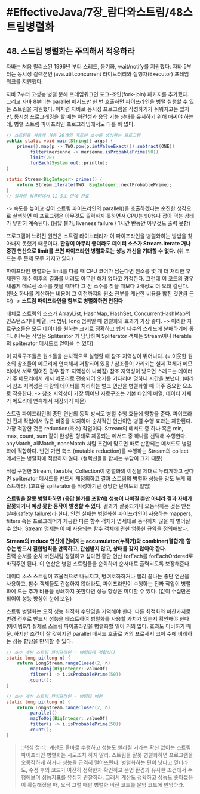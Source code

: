 # #EffectiveJava/7장_람다와스트림/48스트림병렬화

## 48. 스트림 병렬화는 주의해서 적용하라

자바는 처음 릴리스된 1996년 부터 스레드, 동기화, wait/notify를 지원했다. 자바 5부터는 동시성 컬렉션인 java.util.concurrent 라이브러리와 실행자(Executor) 프레임 워크를 지원했다.

자바 7부터 고성능 병렬 분해 프레임워크인 포크-조인(fork-join) 패키지를 추가했다. 그리고 자바 8부터는 parallel 메서드만 한 번 호출하면 파이프라인을 병렬 실행할 수 있는 스트림을 지원했다. 이처럼 자바로 동시성 프로그램을 작성하기가 쉬워지고는 있지만, 동시성 프로그래밍을 할 때는 아전성과 응답 기능 상태를 유지하기 위해 애써야 하는데, 병렬 스트림 파이프라인 프로그래밍에서도 다를 바 없다.

```java
// 스트림을 사용해 처음 20개의 메르센 소수를 생성하는 프로그램
public static void main(String[] args) {
	primes().map(p -> TWO.pow(p.intValueExact()).subtract(ONE))
		.filter(mersenne -> mersenne.isProbablePrime(50))
		.limit(20)
		.forEach(System.out::println);
}

static Stream<BigInteger> primes() {
	return Stream.iterate(TWO, BigInteger::nextProbablePrime);
}
// 필자의 컴퓨터에서 12.5초 만에 완료
```

-> 속도를 높이고 싶어 스트림 파이프라인의 parallel()을 호출하겠다는 순진한 생각으로 실행하면 이 프로그램은 아무것도 출력하지 못하면서 CPU는 90%나 잡아 먹는 상태가 무한히 계속된다. (응답 불가; liveness failure / 1시간 반동안 아무것도 출력 못함) 


프로그램이 느려진 원인은 스트림 라이브러리가 이 파이프라인을 병렬화하는 방법을 찾아내지 못했기 때문이다. **환경이 아무리 좋더라도 데이터 소스가 Stream.iterate 거나 중간 연산으로 limit를 쓰면 파이프라인 병렬화로는 성능 개선을 기대할 수 없다.** (위 코드는 두 문제 모두 가지고 있다) 

파이프라인 병렬화는 limit를 다룰 때 CPU 코어가 남는다면 원소를 몇 개 더 처리한 후 제한된 개수 이후의 결과를 버려도 아무런 해가 없다고 가정한다. 그런데 이 코드의 경우 새롭게 메르센 소수를 찾을 때마다 그 전 소수를 찾을 때보다 2배정도 더 오래 걸린다.
(원소 하나를 계산하는 비용이 그 이전까지의 원소 전부를 계산한 비용을 합친 것만큼 든다) -> **스트림 파이프라인을 함부로 병렬화하면 안된다**

대체로 스트림의 소스가 ArrayList, HashMap, HashSet, ConcurrentHashMap의 인스턴스거나 배열, int 범위, long 범위일 때 병렬화의 효과가 가장 좋다.
-> 이러한 자료구조들은 모두 데이터를 원하는 크기로 정확하고 쉽게 다수의 스레드에 분배하기에 좋다. (나누는 작업은 Spliterator 가 담당하며 Spliterator 객체는 Stream이나 Iterable의 spliterator 메서드로 얻어올 수 있다)

이 자료구조들은 원소들을 순차적으로 실행할 때 참조 지역성이 뛰어나다. (= 이웃한 원소의 참조들이 메모리에 연속해서 저장되어 있음 / 참조들이 가리키는 실제 객체가 메모리에서 서로 떨어진 경우 참조 지역성이 나빠짐) 
참조 지역성이 낮으면 스레드는 데이터가 주 메모리에서 캐시 메모리로 전송되어 오기를 기다리며 멍하니 시간을 보낸다. (따라서 참조 지역성은 다량의 데이터를 처리하는 벌크 연산을 병렬화할 때 아주 중요한 요소로 작용한다. -> 참조 지역성이 가장 뛰어난 자료구조는 기본 타입의 배열, 데이터 자체가 메모리에 연속해서 저장되기 때문)


스트림 파이프라인의 종단 연산의 동작 방식도 병렬 수행 효율에 영향을 준다. 파이프라인 전체 작업에서 많은 비중을 차지하며 순차적인 연산이면 병렬 수행 효과는 제한된다.
가장 적합한 것은 reduction(축소) 작업이다. Stream의 메서드 중 하나 혹은 min, max, count, sum 같이 완성된 형태로 제공되는 메서드 중 하나를 선택해 수행한다. anyMatch, allMatch, noneMatch 처럼 조건에 맞으면 바로 반환되는 메서드도 병렬화에 적합하다. 반면 가변 축소 (mutable reduction)를 수행하는 Stream의 collect 메서드는 병렬화에 적합하지 않다. (컬렉션들을 합치는 부담이 크기 때문)

직접 구현한 Stream, Iterable, Collection이 병렬화의 이점을 제대로 누리게하고 싶다면 spliterator 메서드를 반드시 재정의하고 결과 스트림의 병렬화 성능을 강도 높게 테스트하라. (고효율 spliterator를 작성하기란 상당한 난이도의 일임)



**스트림을 잘못 병렬화하면 (응답 불가를 포함해) 성능이 나빠질 뿐만 아니라 결과 자체가 잘못되거나 예상 못한 동작이 발생할 수 있다.** 결과가 잘못되거나 오동작하는 것은 안전 실패(safety failure)라 한다. 안전 실패는 병렬화한 파이프라인이 사용하는 mappers, filters 혹은 프로그래머가 제공한 다른 함수 객체가 명세대로 동작하지 않을 때 벌어질 수 있다. Stream 명세는 이 때 사용되는 함수 객체에 관한 엄중한 규약을 정의해놨다. 

**Stream의 reduce 연산에 건네지는 accumulator(누적기)와 combiner(결합기) 함수는 반드시 결합법칙을 만족하고, 간섭받지 않고, 상태를 갖지 않아야 한다.**  
출력 순서를 순차 버전처럼 정렬하고 싶다면 종단 연산 forEach를 forEachOrdered로 바꿔주면 된다. 이 연산은 병렬 스트림들을 순회하며 순서대로 출력되도록 보장해준다.

데이터 소스 스트림이 효율적으로 나눠지고, 병려로하하거나 빨리 끝나는 종단 연산을 사용하고, 함수 객체들도 간섭하지 않더라도, 파이프라인이 수행하는 진짜 작업이 병렬화에 드는 추가 비용을 상쇄하지 못한다면 성능 향상은 미미할 수 있다. (값이 수십만은 되어야 성능 향상이 눈에 보임)


스트림 병렬화는 오직 성능 최적화 수단임을 기억해야 한다. 다른 최적화와 마찬가지로 변경 전후로 반드시 성능을 테스트하여 병렬화를 사용할 가치가 있는지 확인해야 한다(아이템67) 
실제로 스트림 파이프라인을 병렬화할 일이 거의 없다. 효과도 미비하기 때문. 하지만 조건이 잘 갖춰지면 parallel 메서드 호출로 거의 프로세서 코어 수에 비례하는 성능 향상을 만끽할 수 있다. 

```java
// 소수 계싼 스트림 파이프라인 - 병렬화에 적합하다
static long pi(long n) {
	return LongStream.rangeClosed(2, n)
		.mapToObj(BigInteger::valueOf)
		.filter(i -> i.isProbablePrime(50))
		.count();
}

// 소수 계산 스트림 파이프라인 - 병렬화 버전
static long pi(long n) {
	return LongStream.rangeCloser(2, n)
		.parallel()
		.mapToObj(BigInteger::valueOf)
		.filter(i -> i.isProbablePrime(50))
		.count();
}
```


> ::핵심 정리:: 
> 계산도 올바로 수행하고 성능도 빨라질 거라는 확신 없이는 스트림 파이프라인 병렬화는 시도조차 하지 말라. 스트림을 잘못 병렬화하면 프로그램을 오동작하게 하거나 성능을 급격히 떨어뜨린다. 병렬화하는 편이 낫다고 믿더라도, 수정 후의 코드가 여전히 정확한지 확인하고 운영 환경과 유사한 조건에서 수행해보며 성능지표를 유심히 관찰하라. 그래서 계산도 정확하고 성능도 좋아졌음이 확실해졌을 때, 오직 그럴 때만 병렬화 버전 코드를 운영 코드에 반영하라.


